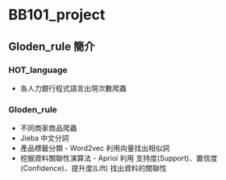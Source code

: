 # BB101_project 
## Gloden_rule 簡介
### HOT_language
* 各人力銀行程式語言出現次數爬蟲

### Gloden_rule
* 不同商家商品爬蟲
* Jieba 中文分詞
* 產品標籤分類 - Word2vec 利用向量找出相似詞
* 挖掘資料關聯性演算法 - Aprioi 利用 支持度(Support)、置信度(Confidence)、提升度(Lift) 找出資料的關聯性

